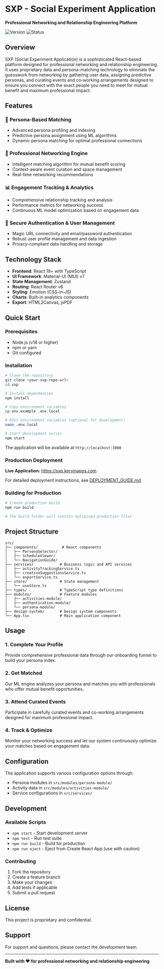 # SXP - Social Experiment Application

**Professional Networking and Relationship Engineering Platform**

![Version](https://img.shields.io/badge/version-1.0.0-blue.svg)
![Status](https://img.shields.io/badge/status-development-orange.svg)

## Overview

SXP (Social Experiment Application) is a sophisticated React-based platform designed for professional networking and relationship engineering. It uses proprietary data and persona-matching technology to eliminate the guesswork from networking by gathering user data, assigning predictive personas, and curating events and co-working arrangements designed to ensure you connect with the exact people you need to meet for mutual benefit and maximum professional impact.

## Features

### 🎯 **Persona-Based Matching**
- Advanced persona profiling and indexing
- Predictive persona assignment using ML algorithms
- Dynamic persona matching for optimal professional connections

### 🤝 **Professional Networking Engine**
- Intelligent matching algorithm for mutual benefit scoring
- Context-aware event curation and space management
- Real-time networking recommendations

### 📊 **Engagement Tracking & Analytics**
- Comprehensive relationship tracking and analysis
- Performance metrics for networking success
- Continuous ML model optimization based on engagement data

### 🔐 **Secure Authentication & User Management**
- Magic URL connectivity and email/password authentication
- Robust user profile management and data ingestion
- Privacy-compliant data handling and storage

## Technology Stack

- **Frontend**: React 19+ with TypeScript
- **UI Framework**: Material-UI (MUI) v7
- **State Management**: Zustand
- **Routing**: React Router v6
- **Styling**: Emotion (CSS-in-JS)
- **Charts**: Built-in analytics components
- **Export**: HTML2Canvas, jsPDF

## Quick Start

### Prerequisites
- Node.js (v18 or higher)
- npm or yarn
- Git configured

### Installation

```bash
# Clone the repository
git clone <your-sxp-repo-url>
cd sxp

# Install dependencies
npm install

# Copy environment variables
cp env.example .env.local

# Edit environment variables (optional for development)
nano .env.local

# Start development server
npm start
```

The application will be available at `http://localhost:3000`

### Production Deployment

**Live Application:** https://sxp.kervinapps.com

For detailed deployment instructions, see [DEPLOYMENT_GUIDE.md](./DEPLOYMENT_GUIDE.md)

### Building for Production

```bash
# Create production build
npm run build

# The build folder will contain optimized production files
```

## Project Structure

```
src/
├── components/           # React components
│   ├── PersonaSelector/
│   ├── ScheduleViewer/
│   └── NavigationGuide/
├── services/            # Business logic and API services
│   ├── activityTrackingService.ts
│   ├── creativeSuggestionsService.ts
│   └── exportService.ts
├── store/               # State management
│   └── useStore.ts
├── types/               # TypeScript type definitions
├── modules/             # Feature modules
│   ├── activities-module/
│   ├── authentication-module/
│   └── persona-module/
├── design-system/       # Design system components
└── App.tsx              # Main application component
```

## Usage

### 1. **Complete Your Profile**
Provide comprehensive professional data through our onboarding funnel to build your persona index.

### 2. **Get Matched**
Our ML engine analyzes your persona and matches you with professionals who offer mutual benefit opportunities.

### 3. **Attend Curated Events**
Participate in carefully curated events and co-working arrangements designed for maximum professional impact.

### 4. **Track & Optimize**
Monitor your networking success and let our system continuously optimize your matches based on engagement data.

## Configuration

The application supports various configuration options through:
- Persona modules in `src/modules/persona-module/`
- Activity data in `src/modules/activities-module/`
- Service configurations in `src/services/`

## Development

### Available Scripts

- `npm start` - Start development server
- `npm test` - Run test suite
- `npm run build` - Build for production
- `npm run eject` - Eject from Create React App (use with caution)

### Contributing

1. Fork the repository
2. Create a feature branch
3. Make your changes
4. Add tests if applicable
5. Submit a pull request

## License

This project is proprietary and confidential.

## Support

For support and questions, please contact the development team.

---

**Built with ❤️ for professional networking and relationship engineering**
